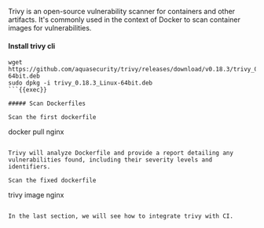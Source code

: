 Trivy is an open-source vulnerability scanner for containers and other artifacts. It's commonly used in the context of Docker to scan container images for vulnerabilities. 

#### Install trivy cli

```
wget https://github.com/aquasecurity/trivy/releases/download/v0.18.3/trivy_0.18.3_Linux-64bit.deb
sudo dpkg -i trivy_0.18.3_Linux-64bit.deb
```{{exec}}

##### Scan Dockerfiles

Scan the first dockerfile

```
docker pull nginx
```{{exec}}

Trivy will analyze Dockerfile and provide a report detailing any vulnerabilities found, including their severity levels and identifiers.

Scan the fixed dockerfile

```
trivy image nginx
```{{exec}}

In the last section, we will see how to integrate trivy with CI.